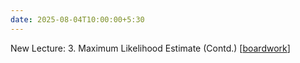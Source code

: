 ```yaml
---
date: 2025-08-04T10:00:00+5:30
---
```

New Lecture: 3. Maximum Likelihood Estimate (Contd.) [[boardwork](/AIL7024-2501/_images/slides/3_boardwork.pdf)]
